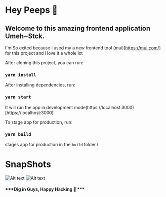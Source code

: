 # Hey Peeps :tada:
## Welcome to this amazing frontend application Umeh~Stck.

I'm So exited because i used my a new frontend tool (mui)[https://mui.com/] for this project and i love it a whole lot

After cloning this project, you can run:
### `yarn install`

After installing dependencies, run:
### `yarn start`
It will run the app in development mode(https://localhost:3000)[https://localhost:3000]

To stage app for production, run:
### `yarn build`
stages app for production in the `build` folder.\ 

# SnapShots
![Alt text](C:\Users\dell\Videos\Captures/DarkMode.png "DarkMode View")
![Alt text](C:\Users\dell\Videos\Captures/LightMode.png "LightMode View")

#### ***Dig in Guys, Happy Hacking :tada: ***